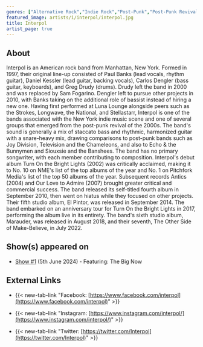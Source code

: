 ```yaml
---
genres: ["Alternative Rock","Indie Rock","Post-Punk","Post-Punk Revival"]
featured_image: artists/i/interpol/interpol.jpg
title: Interpol
artist_page: true
---
```

## About

Interpol is an American rock band from Manhattan, New York. Formed in 1997, their original line-up consisted of Paul Banks (lead vocals, rhythm guitar), Daniel Kessler (lead guitar, backing vocals), Carlos Dengler (bass guitar, keyboards), and Greg Drudy (drums). Drudy left the band in 2000 and was replaced by Sam Fogarino. Dengler left to pursue other projects in 2010, with Banks taking on the additional role of bassist instead of hiring a new one.
Having first performed at Luna Lounge alongside peers such as the Strokes, Longwave, the National, and Stellastarr, Interpol is one of the bands associated with the New York indie music scene and one of several groups that emerged from the post-punk revival of the 2000s. The band's sound is generally a mix of staccato bass and rhythmic, harmonized guitar with a snare-heavy mix, drawing comparisons to post-punk bands such as Joy Division, Television and the Chameleons, and also to Echo & the Bunnymen and Siouxsie and the Banshees. The band has no primary songwriter, with each member contributing to composition.
Interpol's debut album Turn On the Bright Lights (2002) was critically acclaimed, making it to No. 10 on NME's list of the top albums of the year and No. 1 on Pitchfork Media's list of the top 50 albums of the year. Subsequent records Antics (2004) and Our Love to Admire (2007) brought greater critical and commercial success. The band released its self-titled fourth album in September 2010, then went on hiatus while they focused on other projects. Their fifth studio album, El Pintor, was released in September 2014. The band embarked on an anniversary tour for Turn On the Bright Lights in 2017, performing the album live in its entirety. The band's sixth studio album, Marauder, was released in August 2018, and their seventh, The Other Side of Make-Believe, in July 2022.



## Show(s) appeared on

- [Show #1](/shows/featuring-the-big-now/) (5th June 2024) - Featuring: The Big Now

## External Links

- {{< new-tab-link "Facebook: [https://www.facebook.com/interpol](https://www.facebook.com/interpol)" >}}

- {{< new-tab-link "Instagram: [https://www.instagram.com/interpol/](https://www.instagram.com/interpol/)" >}}

- {{< new-tab-link "Twitter: [https://twitter.com/Interpol](https://twitter.com/Interpol)" >}}



